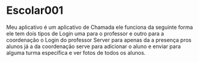 # Escolar001
Meu aplicativo é um aplicativo de Chamada ele funciona da seguinte forma ele tem dois tipos de Login uma para o professor e outro para a coordenação o Login do professor Server para apenas da a presença pros alunos já a da coordenação serve para adicionar o aluno e enviar para alguma turma específica e ver fotos de todos os alunos.
